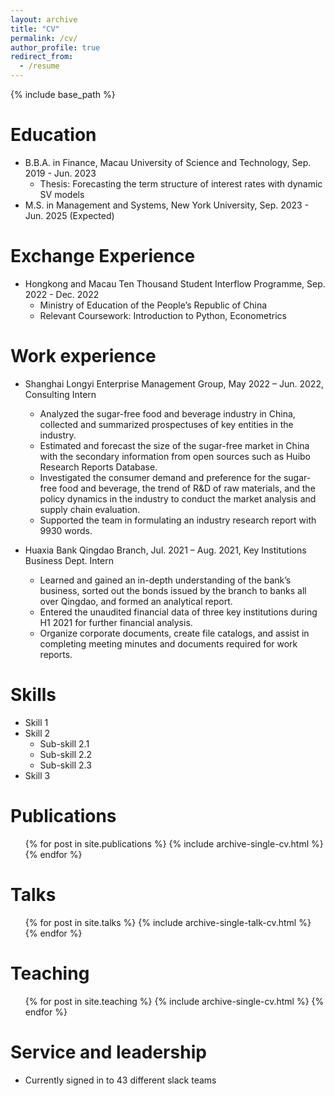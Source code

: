 ```yaml
---
layout: archive
title: "CV"
permalink: /cv/
author_profile: true
redirect_from:
  - /resume
---
```


{% include base_path %}

Education
======
* B.B.A. in Finance, Macau University of Science and Technology, Sep. 2019 - Jun. 2023
   * Thesis: Forecasting the term structure of interest rates with dynamic SV models
* M.S. in Management and Systems, New York University, Sep. 2023 - Jun. 2025 (Expected)

Exchange Experience
 =====
 * Hongkong and Macau Ten Thousand Student Interflow Programme, Sep. 2022 - Dec. 2022
   * Ministry of Education of the People’s Republic of China
   * Relevant Coursework: Introduction to Python, Econometrics

Work experience
======
* Shanghai Longyi Enterprise Management Group, May 2022 – Jun. 2022, Consulting Intern
  * Analyzed the sugar-free food and beverage industry in China, collected and summarized prospectuses of key entities
in the industry.
  * Estimated and forecast the size of the sugar-free market in China with the secondary information from open sources
such as Huibo Research Reports Database.
  * Investigated the consumer demand and preference for the sugar-free food and beverage, the trend of R&D of raw
materials, and the policy dynamics in the industry to conduct the market analysis and supply chain evaluation.
  * Supported the team in formulating an industry research report with 9930 words.

* Huaxia Bank Qingdao Branch, Jul. 2021 – Aug. 2021, Key Institutions Business Dept. Intern
  * Learned and gained an in-depth understanding of the bank’s business, sorted out the bonds issued by the branch to banks all over Qingdao, and formed an analytical report.
  * Entered the unaudited financial data of three key institutions during H1 2021 for further financial analysis.
  * Organize corporate documents, create file catalogs, and assist in completing meeting minutes and documents required for work reports.
  
Skills
======
* Skill 1
* Skill 2
  * Sub-skill 2.1
  * Sub-skill 2.2
  * Sub-skill 2.3
* Skill 3

Publications
======
  <ul>{% for post in site.publications %}
    {% include archive-single-cv.html %}
  {% endfor %}</ul>
  
Talks
======
  <ul>{% for post in site.talks %}
    {% include archive-single-talk-cv.html %}
  {% endfor %}</ul>
  
Teaching
======
  <ul>{% for post in site.teaching %}
    {% include archive-single-cv.html %}
  {% endfor %}</ul>
  
Service and leadership
======
* Currently signed in to 43 different slack teams

